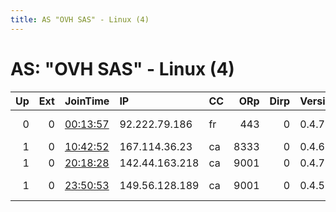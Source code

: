 ```yaml
---
title: AS "OVH SAS" - Linux (4)
---
```


# AS: "OVH SAS" - Linux (4)

|   Up |   Ext | JoinTime                                                                                              | IP             | CC   |   ORp |   Dirp | Version   | Contact                      | Nickname     |   eFamMembers |
|-----:|------:|:------------------------------------------------------------------------------------------------------|:---------------|:-----|------:|-------:|:----------|:-----------------------------|:-------------|--------------:|
|    0 |     0 | [00:13:57](https://nusenu.github.io/OrNetStats/w/relay/7B71F0230075F9B4EFB37EDB1648E4DA4857A9CD.html) | 92.222.79.186  | fr   |   443 |      0 | 0.4.7.12  | llantfont with g-mail        | CebolaServer |             1 |
|    1 |     0 | [10:42:52](https://nusenu.github.io/OrNetStats/w/relay/DEBBBCF883E20143807AB45E90029DF16289972A.html) | 167.114.36.23  | ca   |  8333 |      0 | 0.4.6.10  | tor@fragara.com              | Torrefacteur |             1 |
|    1 |     0 | [20:18:28](https://nusenu.github.io/OrNetStats/w/relay/2D264EB1DA8881F2B73EC55F45EF2AEF82BE3335.html) | 142.44.163.218 | ca   |  9001 |      0 | 0.4.7.12  | None                         | Gibson       |             1 |
|    1 |     0 | [23:50:53](https://nusenu.github.io/OrNetStats/w/relay/63C47B9982AA5B4F87C4A655D0EFB2E446C6EF48.html) | 149.56.128.189 | ca   |  9001 |      0 | 0.4.5.10  | Jimmy Davis &lt;mapoytpsucks | jimmyrelay   |             1 |
